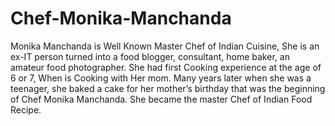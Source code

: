 # Chef-Monika-Manchanda
Monika Manchanda is Well Known Master Chef of Indian Cuisine, She is an ex-IT person turned into a food blogger, consultant, home baker, an amateur food photographer. She had first Cooking experience at the age of 6 or 7, When is Cooking with Her mom. Many years later when she was a teenager, she baked a cake for her mother’s birthday that was the beginning of Chef Monika Manchanda. She became the master Chef of Indian Food Recipe. 

